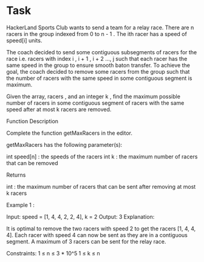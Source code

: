 # Task

HackerLand Sports Club wants to send a team for a relay race. There are n racers in the group indexed from 0 to n - 1 . The ith racer has a speed of speed[i] units.

The coach decided to send some contiguous subsegments of racers for the race i.e. racers with index i , i + 1 , i + 2 ..., j such that each racer has the same speed in the group to ensure smooth baton transfer. To achieve the goal, the coach decided to remove some racers from the group such that the number of racers with the same speed in some contiguous segment is maximum.

Given the array, racers , and an integer k , find the maximum possible number of racers in some contiguous segment of racers with the same speed after at most k racers are removed.


Function Description

Complete the function getMaxRacers in the editor.

getMaxRacers has the following parameter(s):

int speed[n] : the speeds of the racers
int k : the maximum number of racers that can be removed

Returns

int : the maximum number of racers that can be sent after removing at most k racers


Example 1 :

Input: speed = [1, 4, 4, 2, 2, 4], k = 2
Output: 3
Explanation:

It is optimal to remove the two racers with speed 2 to get the racers [1, 4, 4, 4]. Each racer with speed 4 can now be sent as they are in a contiguous segment. A maximum of 3 racers can be sent for the relay race.


Constraints:
1 ≤ n ≤ 3 * 10^5
1 ≤ k ≤ n